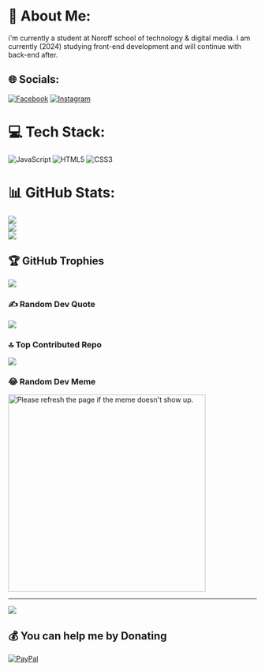 # 💫 About Me:
i'm currently a student at Noroff school of technology & digital media. I am currently (2024) studying front-end development and will continue with back-end after.


## 🌐 Socials:
[![Facebook](https://img.shields.io/badge/Facebook-%231877F2.svg?logo=Facebook&logoColor=white)](https://facebook.com/chris.berg.1029/) [![Instagram](https://img.shields.io/badge/Instagram-%23E4405F.svg?logo=Instagram&logoColor=white)](https://instagram.com/chrisBerg03) 

# 💻 Tech Stack:
![JavaScript](https://img.shields.io/badge/javascript-%23323330.svg?style=for-the-badge&logo=javascript&logoColor=%23F7DF1E) ![HTML5](https://img.shields.io/badge/html5-%23E34F26.svg?style=for-the-badge&logo=html5&logoColor=white) ![CSS3](https://img.shields.io/badge/css3-%231572B6.svg?style=for-the-badge&logo=css3&logoColor=white)
# 📊 GitHub Stats:
![](https://github-readme-stats.vercel.app/api?username=ChrisBerg03&theme=dark&hide_border=false&include_all_commits=false&count_private=false)<br/>
![](https://github-readme-streak-stats.herokuapp.com/?user=ChrisBerg03&theme=dark&hide_border=false)<br/>
![](https://github-readme-stats.vercel.app/api/top-langs/?username=ChrisBerg03&theme=dark&hide_border=false&include_all_commits=false&count_private=false&layout=compact)

## 🏆 GitHub Trophies
![](https://github-profile-trophy.vercel.app/?username=ChrisBerg03&theme=radical&no-frame=false&no-bg=false&margin-w=4)

### ✍️ Random Dev Quote
![](https://quotes-github-readme.vercel.app/api?type=horizontal&theme=dark)

### 🔝 Top Contributed Repo
![](https://github-contributor-stats.vercel.app/api?username=ChrisBerg03&limit=5&theme=dracula&combine_all_yearly_contributions=true)

### 😂 Random Dev Meme
<img src='URL' title="Meme" alt="Please refresh the page if the meme doesn't show up." style="height: 400px;">

---
[![](https://visitcount.itsvg.in/api?id=ChrisBerg03&icon=0&color=5)](https://visitcount.itsvg.in)

  ## 💰 You can help me by Donating
  [![PayPal](https://img.shields.io/badge/PayPal-00457C?style=for-the-badge&logo=paypal&logoColor=white)](https://paypal.me/paypal.me/ChrisRobertBerg) 
